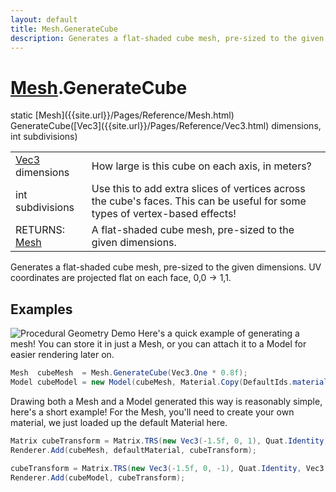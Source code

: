 ```yaml
---
layout: default
title: Mesh.GenerateCube
description: Generates a flat-shaded cube mesh, pre-sized to the given dimensions. UV coordinates are projected flat on each face, 0,0 -> 1,1.
---
```

# [Mesh]({{site.url}}/Pages/Reference/Mesh.html).GenerateCube

<div class='signature' markdown='1'>
static [Mesh]({{site.url}}/Pages/Reference/Mesh.html) GenerateCube([Vec3]({{site.url}}/Pages/Reference/Vec3.html) dimensions, int subdivisions)
</div>

|  |  |
|--|--|
|[Vec3]({{site.url}}/Pages/Reference/Vec3.html) dimensions|How large is this cube on each axis, in meters?|
|int subdivisions|Use this to add extra slices of vertices across the cube's              faces. This can be useful for some types of vertex-based effects!|
|RETURNS: [Mesh]({{site.url}}/Pages/Reference/Mesh.html)|A flat-shaded cube mesh, pre-sized to the given dimensions.|

Generates a flat-shaded cube mesh, pre-sized to the given
dimensions. UV coordinates are projected flat on each face, 0,0 -> 1,1.




## Examples

![Procedural Geometry Demo](/img/screenshots/ProceduralGeometry.jpg)
Here's a quick example of generating a mesh! You can store it in just a
Mesh, or you can attach it to a Model for easier rendering later on.
```csharp
Mesh  cubeMesh  = Mesh.GenerateCube(Vec3.One * 0.8f);
Model cubeModel = new Model(cubeMesh, Material.Copy(DefaultIds.material));
```
Drawing both a Mesh and a Model generated this way is reasonably simple,
here's a short example! For the Mesh, you'll need to create your own material,
we just loaded up the default Material here.
```csharp
Matrix cubeTransform = Matrix.TRS(new Vec3(-1.5f, 0, 1), Quat.Identity, Vec3.One);
Renderer.Add(cubeMesh, defaultMaterial, cubeTransform);

cubeTransform = Matrix.TRS(new Vec3(-1.5f, 0, -1), Quat.Identity, Vec3.One);
Renderer.Add(cubeModel, cubeTransform);
```


